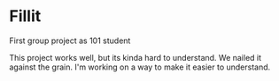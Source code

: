 # Fillit
First group project as 101 student


This project works well, but its kinda hard to understand. We nailed it against the grain.
I'm working on a way to make it easier to understand.
